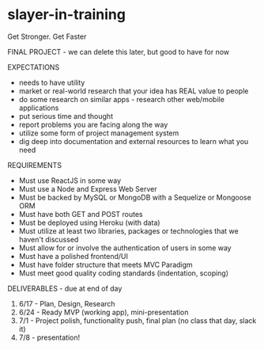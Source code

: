 # slayer-in-training
Get Stronger. Get Faster



FINAL PROJECT - we can delete this later, but good to have for now


EXPECTATIONS
* needs to have utility
* market or real-world research that your idea has REAL value to people
* do some research on similar apps - research other web/mobile applications
* put serious time and thought
* report problems you are facing along the way
* utilize some form of project management system
* dig deep into documentation and external resources to learn what you need


REQUIREMENTS
* Must use ReactJS in some way
* Must use a Node and Express Web Server
* Must be backed by MySQL or MongoDB with a Sequelize or Mongoose ORM
* Must have both GET and POST routes
* Must be deployed using Heroku (with data)
* Must utilize at least two libraries, packages or technologies that we haven't discussed
* Must allow for or involve the authentication of users in some way
* Must have a polished frontend/UI
* Must have folder structure that meets MVC Paradigm
* Must meet good quality coding standards (indentation, scoping)



DELIVERABLES - due at end of day
1. 6/17 - Plan, Design, Research
2. 6/24 - Ready MVP (working app), mini-presentation
3. 7/1 - Project polish, functionality push, final plan (no class that day, slack it)
4. 7/8 - presentation!

